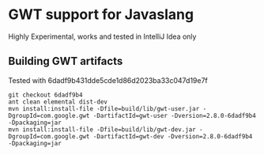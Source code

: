 # GWT support for Javaslang

Highly Experimental, works and tested in IntelliJ Idea only

## Building GWT artifacts

Tested with 6dadf9b431dde5cde1d86d2023ba33c047d19e7f

```
git checkout 6dadf9b4
ant clean elemental dist-dev
mvn install:install-file -Dfile=build/lib/gwt-user.jar -DgroupId=com.google.gwt -DartifactId=gwt-user -Dversion=2.8.0-6dadf9b4 -Dpackaging=jar 
mvn install:install-file -Dfile=build/lib/gwt-dev.jar -DgroupId=com.google.gwt -DartifactId=gwt-dev -Dversion=2.8.0-6dadf9b4 -Dpackaging=jar 
```